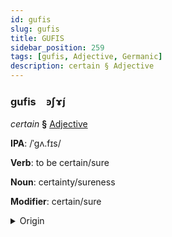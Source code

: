 ```yaml
---
id: gufis
slug: gufis
title: GUFIS
sidebar_position: 259
tags: [gufis, Adjective, Germanic]
description: certain § Adjective
---
```


### gufis&emsp;<span kind="abugida">ꜿʃɤ́ȷ</span>

*certain* **§** [Adjective](../../tags/Adjective)

**IPA**: /ˈgʌ.fɪs/

**Verb**: to be certain/sure

**Noun**: certainty/sureness

**Modifier**: certain/sure

<details>
    <summary>Origin</summary>
    German gewiss /ɡəˈvɪs/<br/>
    <em>Germanic Language Family</em>
</details>